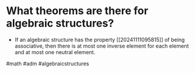 # What theorems are there for algebraic structures? 
- If an algebraic structure has the property [[20241111095815]] of being associative, then there is at most one inverse element for each element and at most one neutral element.

#math #adm #algebraicstructures